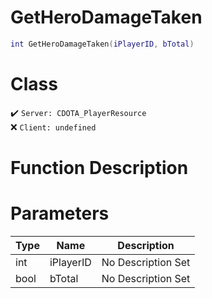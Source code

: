 # GetHeroDamageTaken
```lua
int GetHeroDamageTaken(iPlayerID, bTotal)
```
# Class
✔️ `Server: CDOTA_PlayerResource`  
❌ `Client: undefined`  

# Function Description

# Parameters
Type|Name|Description
--|--|--
int|iPlayerID|No Description Set
bool|bTotal|No Description Set
